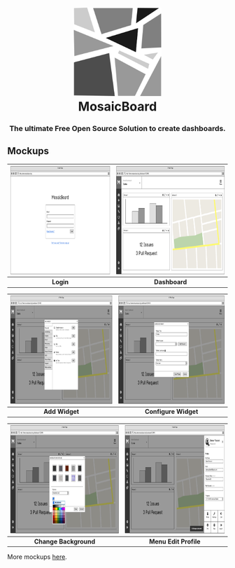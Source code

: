 <h1 align="center">
  <br>
  <img src="https://raw.githubusercontent.com/MosaicBoard/mockups/master/logo.png" alt="MosaicBoard Logo" width="200">
  <br>
  MosaicBoard
  <br>
</h1>

<h3 align="center">The ultimate Free Open Source Solution to create dashboards.</h3>

## Mockups

| <img src="https://raw.githubusercontent.com/MosaicBoard/mockups/master/01-login.png" width="440" height="247"> | <img src="https://raw.githubusercontent.com/MosaicBoard/mockups/master/06-dashboard_full.png" width="440" height="247"> |
| :---: | :---: |
| **Login** | **Dashboard** |

| <img src="https://raw.githubusercontent.com/MosaicBoard/mockups/master/21-add_widget.png" width="440" height="247"> | <img src="https://raw.githubusercontent.com/MosaicBoard/mockups/master/22-configure_widget_1.png" width="440" height="247"> |
| :---: | :---: |
| **Add Widget** | **Configure Widget** |

| <img src="https://raw.githubusercontent.com/MosaicBoard/mockups/master/19-change_background_4.png" width="440" height="247"> | <img src="https://raw.githubusercontent.com/MosaicBoard/mockups/master/27-menu_edit_profile.png" width="440" height="247"> |
| :---: | :---: |
| **Change Background** | **Menu Edit Profile** |

More mockups [here](https://github.com/MosaicBoard/mockups).
